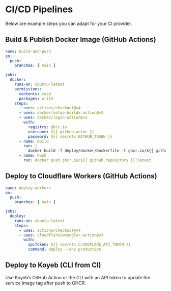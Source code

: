 # CI/CD Pipelines

Below are example steps you can adapt for your CI provider.

## Build & Publish Docker Image (GitHub Actions)

```yaml
name: build-and-push
on:
  push:
    branches: [ main ]

jobs:
  docker:
    runs-on: ubuntu-latest
    permissions:
      contents: read
      packages: write
    steps:
      - uses: actions/checkout@v4
      - uses: docker/setup-buildx-action@v3
      - uses: docker/login-action@v3
        with:
          registry: ghcr.io
          username: ${{ github.actor }}
          password: ${{ secrets.GITHUB_TOKEN }}
      - name: Build
        run: |
          docker build -f deploy/docker/Dockerfile -t ghcr.io/${{ github.repository }}:latest .
      - name: Push
        run: docker push ghcr.io/${{ github.repository }}:latest
```

## Deploy to Cloudflare Workers (GitHub Actions)

```yaml
name: deploy-workers
on:
  push:
    branches: [ main ]

jobs:
  deploy:
    runs-on: ubuntu-latest
    steps:
      - uses: actions/checkout@v4
      - uses: cloudflare/wrangler-action@v3
        with:
          apiToken: ${{ secrets.CLOUDFLARE_API_TOKEN }}
          command: deploy --env production
```

## Deploy to Koyeb (CLI from CI)

Use Koyeb’s GitHub Action or the CLI with an API token to update the service image tag after push to GHCR.

